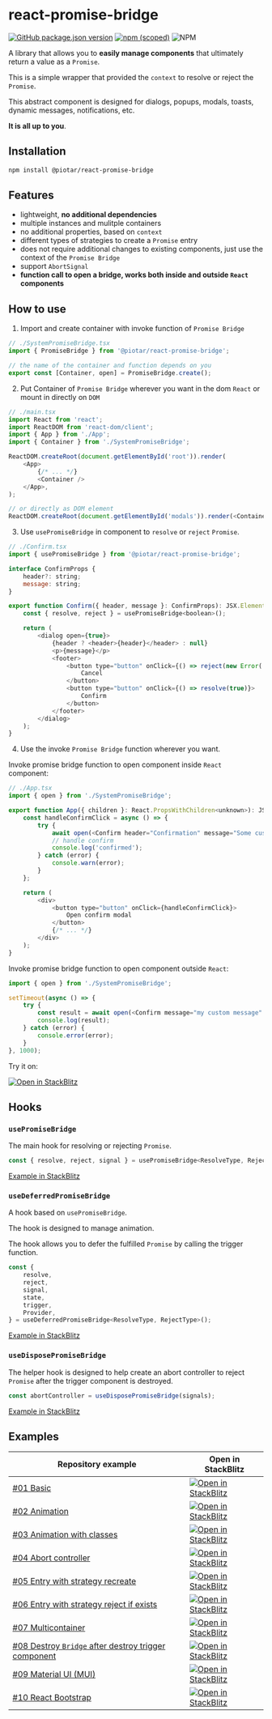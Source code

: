 # react-promise-bridge

[![GitHub package.json version](https://img.shields.io/github/package-json/v/piotar/react-promise-bridge)](https://github.com/piotar/react-promise-bridge)
[![npm (scoped)](https://img.shields.io/npm/v/@piotar/react-promise-bridge)](https://www.npmjs.com/package/@piotar/react-promise-bridge)
![NPM](https://img.shields.io/npm/l/@piotar/react-promise-bridge)

A library that allows you to **easily manage components** that ultimately return a value as a `Promise`.

This is a simple wrapper that provided the `context` to resolve or reject the `Promise`.

This abstract component is designed for dialogs, popups, modals, toasts, dynamic messages, notifications, etc.

**It is all up to you**.

## Installation

```sh
npm install @piotar/react-promise-bridge
```

## Features

- lightweight, **no additional dependencies**
- multiple instances and mulitple containers
- no additional properties, based on `context`
- different types of strategies to create a `Promise` entry
- does not require additional changes to existing components, just use the context of the `Promise Bridge`
- support `AbortSignal`
- **function call to open a bridge, works both inside and outside `React` components**

## How to use

1. Import and create container with invoke function of `Promise Bridge`

```javascript
// ./SystemPromiseBridge.tsx
import { PromiseBridge } from '@piotar/react-promise-bridge';

// the name of the container and function depends on you
export const [Container, open] = PromiseBridge.create();
```

2. Put Container of `Promise Bridge` wherever you want in the dom `React` or mount in directly on `DOM`

```javascript
// ./main.tsx
import React from 'react';
import ReactDOM from 'react-dom/client';
import { App } from './App';
import { Container } from './SystemPromiseBridge';

ReactDOM.createRoot(document.getElementById('root')).render(
    <App>
        {/* ... */}
        <Container />
    </App>,
);

// or directly as DOM element
ReactDOM.createRoot(document.getElementById('modals')).render(<Container />);
```

3. Use `usePromiseBridge` in component to `resolve` or `reject` `Promise`.

```javascript
// ./Confirm.tsx
import { usePromiseBridge } from '@piotar/react-promise-bridge';

interface ConfirmProps {
    header?: string;
    message: string;
}

export function Confirm({ header, message }: ConfirmProps): JSX.Element {
    const { resolve, reject } = usePromiseBridge<boolean>();

    return (
        <dialog open={true}>
            {header ? <header>{header}</header> : null}
            <p>{message}</p>
            <footer>
                <button type="button" onClick={() => reject(new Error('Canceled'))}>
                    Cancel
                </button>
                <button type="button" onClick={() => resolve(true)}>
                    Confirm
                </button>
            </footer>
        </dialog>
    );
}
```

4. Use the invoke `Promise Bridge` function wherever you want.

Invoke promise bridge function to open component inside `React` component:

```javascript
// ./App.tsx
import { open } from './SystemPromiseBridge';

export function App({ children }: React.PropsWithChildren<unknown>): JSX.Element {
    const handleConfirmClick = async () => {
        try {
            await open(<Confirm header="Confirmation" message="Some custom message" />);
            // handle confirm
            console.log('confirmed');
        } catch (error) {
            console.warn(error);
        }
    };

    return (
        <div>
            <button type="button" onClick={handleConfirmClick}>
                Open confirm modal
            </button>
            {/* ... */}
        </div>
    );
}
```

Invoke promise bridge function to open component outside `React`:

```javascript
import { open } from './SystemPromiseBridge';

setTimeout(async () => {
    try {
        const result = await open(<Confirm message="my custom message" />);
        console.log(result);
    } catch (error) {
        console.error(error);
    }
}, 1000);
```

Try it on:

[![Open in StackBlitz](https://developer.stackblitz.com/img/open_in_stackblitz_small.svg)](https://stackblitz.com/github/piotar/react-promise-bridge/tree/main/examples/01_basic?file=src/App.tsx)

## Hooks

### `usePromiseBridge`

The main hook for resolving or rejecting `Promise`.

```javascript
const { resolve, reject, signal } = usePromiseBridge<ResolveType, RejectType>();
```

[Example in StackBlitz](https://stackblitz.com/github/piotar/react-promise-bridge/tree/main/examples/01_basic?file=src/components/ColorPicker.tsx:L12)

### `useDeferredPromiseBridge`

A hook based on `usePromiseBridge`. 

The hook is designed to manage animation.

The hook allows you to defer the fulfilled `Promise` by calling the trigger function.

```javascript
const {
    resolve,
    reject,
    signal,
    state,
    trigger,
    Provider,
} = useDeferredPromiseBridge<ResolveType, RejectType>();
```

[Example in StackBlitz](https://stackblitz.com/github/piotar/react-promise-bridge/tree/main/examples/02_animation?file=src/components/ColorPicker.tsx:L12)

### `useDisposePromiseBridge`

The helper hook is designed to help create an abort controller to reject `Promise` after the trigger component is destroyed.

```javascript
const abortController = useDisposePromiseBridge(signals);
```

[Example in StackBlitz](https://stackblitz.com/github/piotar/react-promise-bridge/tree/main/examples/08_destroy_component?file=src/components/SomeChild.tsx:L8)

## Examples

| Repository example | Open in StackBlitz |
| --- | --- |
| [#01 Basic](/examples/01_basic/) | [![Open in StackBlitz](https://developer.stackblitz.com/img/open_in_stackblitz_small.svg)](https://stackblitz.com/github/piotar/react-promise-bridge/tree/main/examples/01_basic?file=src/App.tsx) |
| [#02 Animation](/examples//02_animation/) | [![Open in StackBlitz](https://developer.stackblitz.com/img/open_in_stackblitz_small.svg)](https://stackblitz.com/github/piotar/react-promise-bridge/tree/main/examples/02_animation?file=src/App.tsx) |
| [#03 Animation with classes](/examples//03_animation_classname/) | [![Open in StackBlitz](https://developer.stackblitz.com/img/open_in_stackblitz_small.svg)](https://stackblitz.com/github/piotar/react-promise-bridge/tree/main/examples/03_animation_classname?file=src/App.tsx) |
| [#04 Abort controller](/examples//04_abort_controller/) | [![Open in StackBlitz](https://developer.stackblitz.com/img/open_in_stackblitz_small.svg)](https://stackblitz.com/github/piotar/react-promise-bridge/tree/main/examples/04_abort_controller?file=src/App.tsx) |
| [#05 Entry with strategy recreate](/examples/05_strategy_recreate/) | [![Open in StackBlitz](https://developer.stackblitz.com/img/open_in_stackblitz_small.svg)](https://stackblitz.com/github/piotar/react-promise-bridge/tree/main/examples/05_strategy_recreate?file=src/App.tsx) |
| [#06 Entry with strategy reject if exists](/examples/06_strategy_reject_if_exists/) | [![Open in StackBlitz](https://developer.stackblitz.com/img/open_in_stackblitz_small.svg)](https://stackblitz.com/github/piotar/react-promise-bridge/tree/main/examples/06_strategy_reject_if_exists?file=src/App.tsx) |
| [#07 Multicontainer](/examples/07_multicontainers/) | [![Open in StackBlitz](https://developer.stackblitz.com/img/open_in_stackblitz_small.svg)](https://stackblitz.com/github/piotar/react-promise-bridge/tree/main/examples/07_multicontainers?file=src/App.tsx) |
| [#08 Destroy `Bridge` after destroy trigger component](/examples/08_destroy_component/) | [![Open in StackBlitz](https://developer.stackblitz.com/img/open_in_stackblitz_small.svg)](https://stackblitz.com/github/piotar/react-promise-bridge/tree/main/examples/08_destroy_component?file=src/App.tsx) |
| [#09 Material UI (MUI)](/examples/09_mui/) | [![Open in StackBlitz](https://developer.stackblitz.com/img/open_in_stackblitz_small.svg)](https://stackblitz.com/github/piotar/react-promise-bridge/tree/main/examples/09_mui?file=src/App.tsx) |
| [#10 React Bootstrap](/examples/10_bootstrap/) | [![Open in StackBlitz](https://developer.stackblitz.com/img/open_in_stackblitz_small.svg)](https://stackblitz.com/github/piotar/react-promise-bridge/tree/main/examples/10_bootstrap?file=src/App.tsx) |
